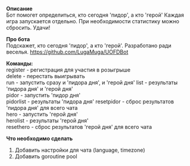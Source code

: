 **Описание**    
Бот помогет определиться, кто сегодня 'пидор', а кто 'герой'
Каждая игра запускается отдельно. При необходимости статистику можно сбросить.
Удачи!

**Про бота**    
Подскажет, кто сегодня 'пидор', а кто 'герой'.
Разработано ради веселья.
https://github.com/LugaMuga/UOFDBot

**Команды:**    
register - регистрация для участия в розыгрыше  
delete - перестать выигрывать   
run - запустить сразу и 'пидора дня', и 'герой дня' 
list - результаты 'пидора дня' и 'герой дня'    
pidor - запустить 'пидор дня'   
pidorlist - результаты 'пидора дня' 
resetpidor - сброс результатов 'пидора дня' для всего чата  
hero - запустить 'герой дня'    
herolist - результаты 'герой дня'   
resethero - сброс результатов 'герой дня' для всего чата

**Что необходимо сделать**
1) Добавить настройки для чата (language, timezone)
2) Добавить goroutine pool

